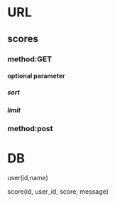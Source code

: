 # URL

## scores

### method:GET

#### optional parameter

##### sort


##### limit

### method:post


# DB

user(id,name)

score(id, user_id, score, message)
